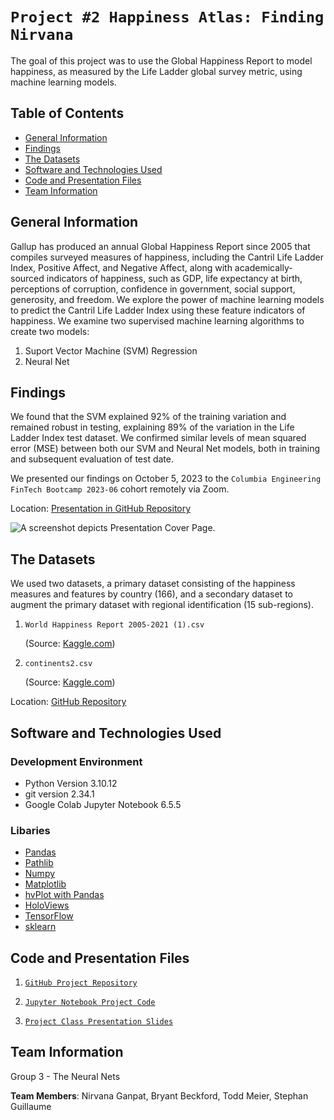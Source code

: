 # `Project #2 Happiness Atlas: Finding Nirvana`

The goal of this project was to use the Global Happiness Report to model happiness, as measured by the Life Ladder global survey metric, using machine learning models.

## Table of Contents

* [General Information](#general-information)
* [Findings](#findings)
* [The Datasets](#the-datasets)
* [Software and Technologies Used](#software-and-technologies-used)
* [Code and Presentation Files](#code-and-presentation-files)
* [Team Information](#team-information)

## General Information

Gallup has produced an annual Global Happiness Report since 2005 that compiles surveyed measures of happiness, including the Cantril Life Ladder Index, Positive Affect, and Negative Affect, along with academically-sourced indicators of happiness, such as GDP, life expectancy at birth, perceptions of corruption, confidence in government, social support, generosity, and freedom.  We explore the power of machine learning models to predict the Cantril Life Ladder Index using these feature indicators of happiness.  We examine two supervised machine learning algorithms to create two models:
1. Suport Vector Machine (SVM) Regression
2. Neural Net

## Findings

We found that the SVM explained 92% of the training variation and remained robust in testing, explaining 89% of the variation in the Life Ladder Index test dataset.  We confirmed similar levels of mean squared error (MSE) between both our SVM and Neural Net models, both in training and subsequent evaluation of test date.

We presented our findings on October 5, 2023 to the `Columbia Engineering FinTech Bootcamp 2023-06` cohort remotely via Zoom.

Location: [Presentation in GitHub Repository](https://github.com/boz-tcm/happiness_atlas/blob/master/Project%202_%20The%20Neural%20Nets%20.pdf) 

![A screenshot depicts Presentation Cover Page.](Project_2_The_Neural_Nets.jpg)

## The Datasets

We used two datasets, a primary dataset consisting of the happiness measures and features by country (166), and a secondary dataset to augment the primary dataset with regional identification (15 sub-regions).

1. `World Happiness Report 2005-2021 (1).csv`

    (Source: [Kaggle.com](https://www.kaggle.com/datasets/jahaidulislam/world-happiness-report-2005-2021/))
2. `continents2.csv`

    (Source: [Kaggle.com](https://www.kaggle.com/datasets/andradaolteanu/country-mapping-iso-continent-region))

Location: [GitHub Repository](`https://github.com/boz-tcm/happiness_atlas/`)

## Software and Technologies Used

### Development Environment

* Python Version 3.10.12
* git version 2.34.1
* Google Colab Jupyter Notebook 6.5.5

### Libaries

* [Pandas](https://pandas.pydata.org/docs/)
* [Pathlib](https://docs.python.org/3/library/pathlib.html)
* [Numpy](https://numpy.org/doc/stable/)
* [Matplotlib](https://matplotlib.org)
* [hvPlot with Pandas](https://hvplot.holoviz.org)
* [HoloViews](https://holoviews.org)
* [TensorFlow](https://www.tensorflow.org/)
* [sklearn](https://scikit-learn.org/stable/index.html)

## Code and Presentation Files
1. [`GitHub Project Repository`](https://github.com/boz-tcm/happiness_atlas)
    
2. [`Jupyter Notebook Project Code`](https://github.com/boz-tcm/happiness_atlas/blob/master/Project_2_Neural_Nets.ipynb)
    
3. [`Project Class Presentation Slides`](https://github.com/boz-tcm/happiness_atlas/blob/master/Project%202_%20The%20Neural%20Nets%20.pdf) 

## Team Information

Group 3 - The Neural Nets

**Team Members**: Nirvana Ganpat, Bryant Beckford, Todd Meier, Stephan Guillaume